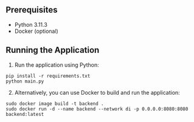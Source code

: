 ## Prerequisites
- Python 3.11.3
- Docker (optional)

## Running the Application
1. Run the application using Python:
```
pip install -r requirements.txt
python main.py
```
2. Alternatively, you can use Docker to build and run the application:
```
sudo docker image build -t backend .
sudo docker run -d --name backend --network di -p 0.0.0.0:8080:8080 backend:latest
```
